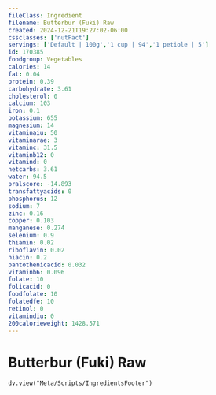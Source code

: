 ```yaml
---
fileClass: Ingredient
filename: Butterbur (Fuki) Raw
created: 2024-12-21T19:27:02-06:00
cssclasses: ['nutFact']
servings: ['Default | 100g','1 cup | 94','1 petiole | 5']
id: 170385
foodgroup: Vegetables
calories: 14
fat: 0.04
protein: 0.39
carbohydrate: 3.61
cholesterol: 0
calcium: 103
iron: 0.1
potassium: 655
magnesium: 14
vitaminaiu: 50
vitaminarae: 3
vitaminc: 31.5
vitaminb12: 0
vitamind: 0
netcarbs: 3.61
water: 94.5
pralscore: -14.893
transfattyacids: 0
phosphorus: 12
sodium: 7
zinc: 0.16
copper: 0.103
manganese: 0.274
selenium: 0.9
thiamin: 0.02
riboflavin: 0.02
niacin: 0.2
pantothenicacid: 0.032
vitaminb6: 0.096
folate: 10
folicacid: 0
foodfolate: 10
folatedfe: 10
retinol: 0
vitamindiu: 0
200calorieweight: 1428.571
---
```


# Butterbur (Fuki) Raw

```dataviewjs
dv.view("Meta/Scripts/IngredientsFooter")
```